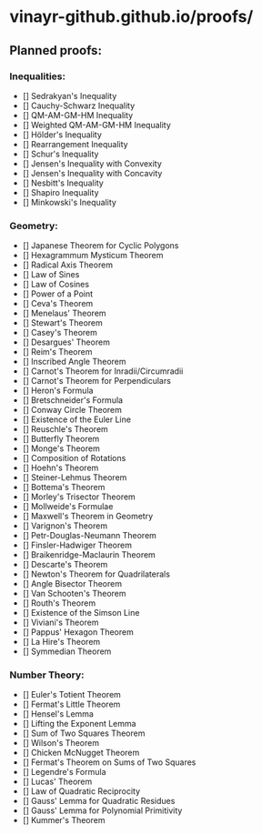 # vinayr-github.github.io/proofs/
## Planned proofs:

### Inequalities:
- [] Sedrakyan's Inequality
- [] Cauchy-Schwarz Inequality
- [] QM-AM-GM-HM Inequality
- [] Weighted QM-AM-GM-HM Inequality
- [] Hölder's Inequality
- [] Rearrangement Inequality
- [] Schur's Inequality
- [] Jensen's Inequality with Convexity
- [] Jensen's Inequality with Concavity
- [] Nesbitt's Inequality
- [] Shapiro Inequality
- [] Minkowski's Inequality

### Geometry:
- [] Japanese Theorem for Cyclic Polygons
- [] Hexagrammum Mysticum Theorem
- [] Radical Axis Theorem
- [] Law of Sines
- [] Law of Cosines
- [] Power of a Point
- [] Ceva's Theorem
- [] Menelaus' Theorem
- [] Stewart's Theorem
- [] Casey's Theorem
- [] Desargues' Theorem
- [] Reim's Theorem
- [] Inscribed Angle Theorem
- [] Carnot's Theorem for Inradii/Circumradii
- [] Carnot's Theorem for Perpendiculars
- [] Heron's Formula
- [] Bretschneider's Formula
- [] Conway Circle Theorem
- [] Existence of the Euler Line
- [] Reuschle's Theorem
- [] Butterfly Theorem
- [] Monge's Theorem
- [] Composition of Rotations
- [] Hoehn's Theorem
- [] Steiner-Lehmus Theorem
- [] Bottema's Theorem
- [] Morley's Trisector Theorem
- [] Mollweide's Formulae
- [] Maxwell's Theorem in Geometry
- [] Varignon's Theorem
- [] Petr-Douglas-Neumann Theorem
- [] Finsler-Hadwiger Theorem
- [] Braikenridge-Maclaurin Theorem
- [] Descarte's Theorem
- [] Newton's Theorem for Quadrilaterals
- [] Angle Bisector Theorem
- [] Van Schooten's Theorem
- [] Routh's Theorem
- [] Existence of the Simson Line
- [] Viviani's Theorem
- [] Pappus' Hexagon Theorem
- [] La Hire's Theorem
- [] Symmedian Theorem

### Number Theory:
- [] Euler's Totient Theorem
- [] Fermat's Little Theorem
- [] Hensel's Lemma
- [] Lifting the Exponent Lemma
- [] Sum of Two Squares Theorem
- [] Wilson's Theorem
- [] Chicken McNugget Theorem
- [] Fermat's Theorem on Sums of Two Squares
- [] Legendre's Formula
- [] Lucas' Theorem
- [] Law of Quadratic Reciprocity
- [] Gauss' Lemma for Quadratic Residues
- [] Gauss' Lemma for Polynomial Primitivity
- [] Kummer's Theorem